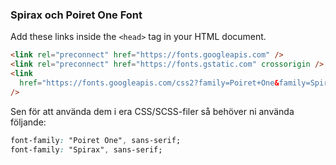 ### Spirax och Poiret One Font

Add these links inside the `<head>` tag in your HTML document.

```html
<link rel="preconnect" href="https://fonts.googleapis.com" />
<link rel="preconnect" href="https://fonts.gstatic.com" crossorigin />
<link
  href="https://fonts.googleapis.com/css2?family=Poiret+One&family=Spirax&display=swap" rel="stylesheet"
/>
```

Sen för att använda dem i era CSS/SCSS-filer så behöver ni använda följande:

```css
font-family: "Poiret One", sans-serif;
font-family: "Spirax", sans-serif;
```
